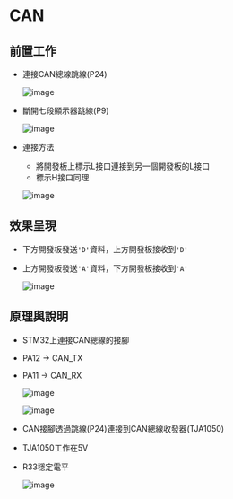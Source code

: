 # CAN


## 前置工作

* 連接CAN總線跳線(P24)

  ![image]()

* 斷開七段顯示器跳線(P9)

  ![image]()

* 連接方法
  * 將開發板上標示L接口連接到另一個開發板的L接口
  * 標示H接口同理
    
  ![image]()

## 效果呈現

* 下方開發板發送`'D'`資料，上方開發板接收到`'D'`
* 上方開發板發送`'A'`資料，下方開發板接收到`'A'`

  ![image]()

## 原理與說明

* STM32上連接CAN總線的接腳
* PA12 -> CAN_TX
* PA11 -> CAN_RX

  ![image]()
  
  ![image]()

* CAN接腳透過跳線(P24)連接到CAN總線收發器(TJA1050)
* TJA1050工作在5V
* R33穩定電平

  ![image]()









































